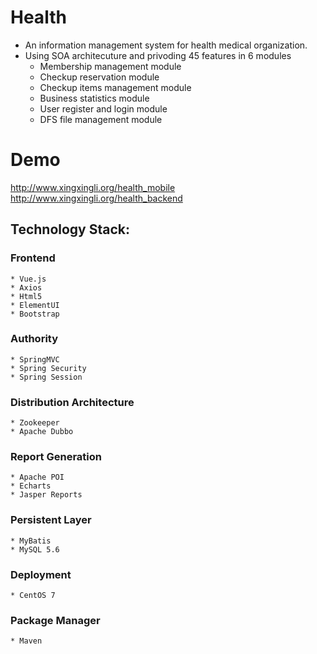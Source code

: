 # Health
* An information management system for health medical organization.
* Using SOA architecuture and privoding 45 features in 6 modules
  * Membership management module
  * Checkup reservation module
  * Checkup items management module
  * Business statistics module
  * User register and login module
  * DFS file management module
# Demo
http://www.xingxingli.org/health_mobile <br/>
http://www.xingxingli.org/health_backend
## Technology Stack:
  ### Frontend
    * Vue.js
    * Axios
    * Html5
    * ElementUI
    * Bootstrap
  ### Authority
    * SpringMVC
    * Spring Security
    * Spring Session
  ### Distribution Architecture
    * Zookeeper
    * Apache Dubbo
  ### Report Generation 
    * Apache POI
    * Echarts
    * Jasper Reports
  ### Persistent Layer
    * MyBatis
    * MySQL 5.6
  ### Deployment
    * CentOS 7
  ### Package Manager
    * Maven
